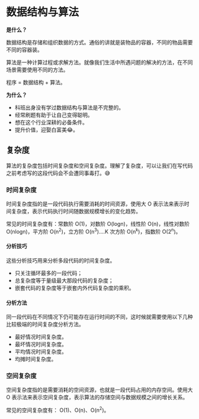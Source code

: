 # 数据结构与算法

**是什么？**

数据结构是存储和组织数据的方式。通俗的讲就是装物品的容器，不同的物品需要不同的容器装。

算法是一种计算过程或求解方法。就像我们生活中所遇问题的解决的方法，在不同场景需要使用不同的方法。

程序 = 数据结构 + 算法。

**为什么？**

- 科班出身没有学过数据结构与算法是不完整的。
- 经常刷题有助于让自己变得聪明。
- 想在这个行业深耕的必备条件。
- 提升价值，迎娶白富美:joy:。

## 复杂度

算法的复杂度包括时间复杂度和空间复杂度。理解了复杂度，可以让我们在写代码之前考虑写的这段代码会不会遭同事毒打。😅

### 时间复杂度

时间复杂度指的是一段代码执行需要消耗的时间资源，使用大 O 表示法来表示时间复杂度，表示代码执行时间随数据规模增长的变化趋势。

常见的时间复杂度有：常数阶 O(1)，对数阶 O(logn)，线性阶 O(n)，线性对数阶 O(nlogn)，平方阶 O(n<sup>2</sup>)，立方阶 O(n<sup>3</sup>)....K 次方阶 O(n<sup>k</sup>)，指数阶 O(2<sup>n</sup>)。

#### 分析技巧

这些分析技巧用来分析多段代码的时间复杂度。

- 只关注循环最多的一段代码；
- 总复杂度等于量级最大那段代码的复杂度；
- 嵌套代码的复杂度等于嵌套内外代码复杂度的乘积。

#### 分析方法

同一段代码在不同情况下仍可能存在运行时间的不同，这时候就需要使用以下几种比较极端的时间复杂度分析方法。

- 最好情况时间复杂度。
- 最坏情况时间复杂度。
- 平均情况时间复杂度。
- 均摊时间复杂度。

### 空间复杂度

空间复杂度指的是需要消耗的空间资源，也就是一段代码占用的内存空间。使用大 O 表示法来表示空间复杂度，表示算法的存储空间与数据规模之间的增长关系。

常见的空间复杂度有： O(1)、O(n)、O(n<sup>2</sup>)。
